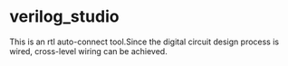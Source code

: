# verilog_studio
This is an rtl auto-connect tool.Since the digital circuit design process is wired, cross-level wiring can be achieved.
